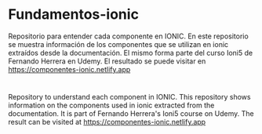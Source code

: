 # Fundamentos-ionic
Repositorio para entender cada componente en IONIC.
En este repositorio se muestra información de los componentes que se utilizan en ionic extraídos desde la documentación. 
El mismo forma parte del curso Ioni5 de Fernando Herrera en Udemy.
El resultado se puede visitar en https://componentes-ionic.netlify.app





#
Repository to understand each component in IONIC.
This repository shows information on the components used in ionic extracted from the documentation.
It is part of Fernando Herrera's Ioni5 course on Udemy.
The result can be visited at https://componentes-ionic.netlify.app
